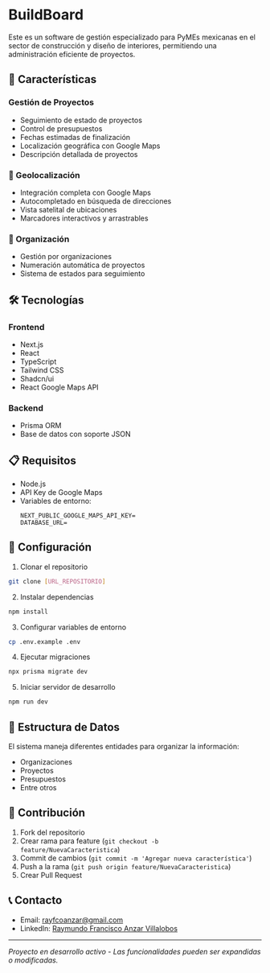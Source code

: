 # BuildBoard

Este es un software de gestión especializado para PyMEs mexicanas en el sector de construcción y diseño de interiores, permitiendo una administración eficiente de proyectos.

## 🚀 Características

### Gestión de Proyectos
- Seguimiento de estado de proyectos
- Control de presupuestos
- Fechas estimadas de finalización
- Localización geográfica con Google Maps
- Descripción detallada de proyectos

### 📍 Geolocalización
- Integración completa con Google Maps
- Autocompletado en búsqueda de direcciones
- Vista satelital de ubicaciones
- Marcadores interactivos y arrastrables

### 🏢 Organización
- Gestión por organizaciones
- Numeración automática de proyectos
- Sistema de estados para seguimiento

## 🛠️ Tecnologías

### Frontend
- Next.js
- React
- TypeScript
- Tailwind CSS
- Shadcn/ui
- React Google Maps API

### Backend
- Prisma ORM
- Base de datos con soporte JSON

## 📋 Requisitos
- Node.js
- API Key de Google Maps
- Variables de entorno:
  ```
  NEXT_PUBLIC_GOOGLE_MAPS_API_KEY=
  DATABASE_URL=
  ```

## 🔧 Configuración

1. Clonar el repositorio
```bash
git clone [URL_REPOSITORIO]
```

2. Instalar dependencias
```bash
npm install
```

3. Configurar variables de entorno
```bash
cp .env.example .env
```

4. Ejecutar migraciones
```bash
npx prisma migrate dev
```

5. Iniciar servidor de desarrollo
```bash
npm run dev
```

## 📝 Estructura de Datos

El sistema maneja diferentes entidades para organizar la información:

- Organizaciones
- Proyectos
- Presupuestos
- Entre otros


## 🤝 Contribución

1. Fork del repositorio
2. Crear rama para feature (`git checkout -b feature/NuevaCaracteristica`)
3. Commit de cambios (`git commit -m 'Agregar nueva característica'`)
4. Push a la rama (`git push origin feature/NuevaCaracteristica`)
5. Crear Pull Request

## 📞 Contacto
- Email: [rayfcoanzar@gmail.com](mailto:rayfcoanzar@gmail.com)
- LinkedIn: [Raymundo Francisco Anzar Villalobos](www.linkedin.com/in/raymundo-francisco-anzar-villalobos)

---
*Proyecto en desarrollo activo - Las funcionalidades pueden ser expandidas o modificadas.*

